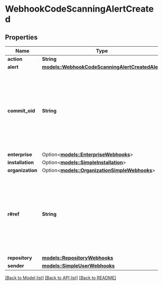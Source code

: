 # WebhookCodeScanningAlertCreated

## Properties

Name | Type | Description | Notes
------------ | ------------- | ------------- | -------------
**action** | **String** |  | 
**alert** | [**models::WebhookCodeScanningAlertCreatedAlert**](webhook_code_scanning_alert_created_alert.md) |  | 
**commit_oid** | **String** | The commit SHA of the code scanning alert. When the action is `reopened_by_user` or `closed_by_user`, the event was triggered by the `sender` and this value will be empty. | 
**enterprise** | Option<[**models::EnterpriseWebhooks**](enterprise-webhooks.md)> |  | [optional]
**installation** | Option<[**models::SimpleInstallation**](simple-installation.md)> |  | [optional]
**organization** | Option<[**models::OrganizationSimpleWebhooks**](organization-simple-webhooks.md)> |  | [optional]
**r#ref** | **String** | The Git reference of the code scanning alert. When the action is `reopened_by_user` or `closed_by_user`, the event was triggered by the `sender` and this value will be empty. | 
**repository** | [**models::RepositoryWebhooks**](repository-webhooks.md) |  | 
**sender** | [**models::SimpleUserWebhooks**](simple-user-webhooks.md) |  | 

[[Back to Model list]](../README.md#documentation-for-models) [[Back to API list]](../README.md#documentation-for-api-endpoints) [[Back to README]](../README.md)


